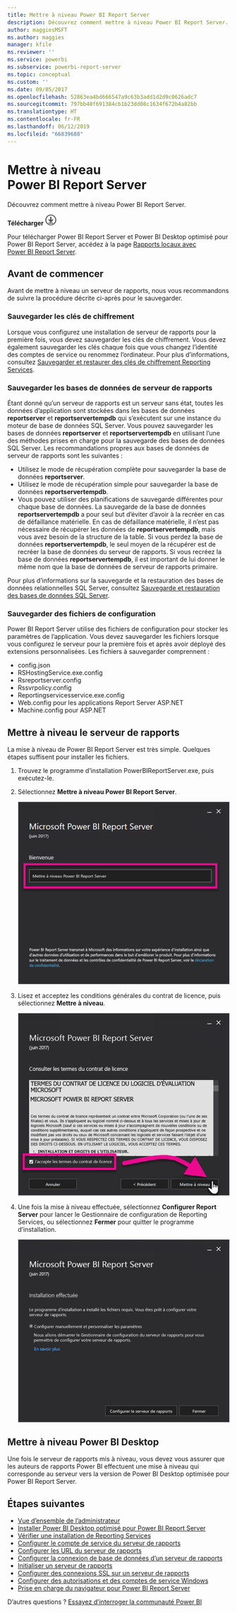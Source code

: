 ```yaml
---
title: Mettre à niveau Power BI Report Server
description: Découvrez comment mettre à niveau Power BI Report Server.
author: maggiesMSFT
ms.author: maggies
manager: kfile
ms.reviewer: ''
ms.service: powerbi
ms.subservice: powerbi-report-server
ms.topic: conceptual
ms.custom: ''
ms.date: 09/05/2017
ms.openlocfilehash: 52863ea4bd666547a9c63b3add1d2d9c0626adc7
ms.sourcegitcommit: 797bb40f691384cb1b23dd08c1634f672b4a82bb
ms.translationtype: HT
ms.contentlocale: fr-FR
ms.lasthandoff: 06/12/2019
ms.locfileid: "66839688"
---
```

# <a name="upgrade-power-bi-report-server"></a>Mettre à niveau Power BI Report Server

Découvrez comment mettre à niveau Power BI Report Server.

 **Télécharger** ![télécharger](media/upgrade/download.png "télécharger")

Pour télécharger Power BI Report Server et Power BI Desktop optimisé pour Power BI Report Server, accédez à la page [Rapports locaux avec Power BI Report Server](https://powerbi.microsoft.com/report-server/).

## <a name="before-you-begin"></a>Avant de commencer

Avant de mettre à niveau un serveur de rapports, nous vous recommandons de suivre la procédure décrite ci-après pour le sauvegarder.

### <a name="backing-up-the-encryption-keys"></a>Sauvegarder les clés de chiffrement

Lorsque vous configurez une installation de serveur de rapports pour la première fois, vous devez sauvegarder les clés de chiffrement. Vous devez également sauvegarder les clés chaque fois que vous changez l’identité des comptes de service ou renommez l’ordinateur. Pour plus d’informations, consultez [Sauvegarder et restaurer des clés de chiffrement Reporting Services](https://docs.microsoft.com/sql/reporting-services/install-windows/ssrs-encryption-keys-back-up-and-restore-encryption-keys).

### <a name="backing-up-the-report-server-databases"></a>Sauvegarder les bases de données de serveur de rapports

Étant donné qu’un serveur de rapports est un serveur sans état, toutes les données d’application sont stockées dans les bases de données **reportserver** et **reportservertempdb** qui s’exécutent sur une instance du moteur de base de données SQL Server. Vous pouvez sauvegarder les bases de données **reportserver** et **reportservertempdb** en utilisant l’une des méthodes prises en charge pour la sauvegarde des bases de données SQL Server. Les recommandations propres aux bases de données de serveur de rapports sont les suivantes :

* Utilisez le mode de récupération complète pour sauvegarder la base de données **reportserver**.
* Utilisez le mode de récupération simple pour sauvegarder la base de données **reportservertempdb**.
* Vous pouvez utiliser des planifications de sauvegarde différentes pour chaque base de données. La sauvegarde de la base de données **reportservertempdb** a pour seul but d’éviter d’avoir à la recréer en cas de défaillance matérielle. En cas de défaillance matérielle, il n’est pas nécessaire de récupérer les données de **reportservertempdb**, mais vous avez besoin de la structure de la table. Si vous perdez la base de données **reportservertempdb**, le seul moyen de la récupérer est de recréer la base de données du serveur de rapports. Si vous recréez la base de données **reportservertempdb**, il est important de lui donner le même nom que la base de données de serveur de rapports primaire.

Pour plus d’informations sur la sauvegarde et la restauration des bases de données relationnelles SQL Server, consultez [Sauvegarde et restauration des bases de données SQL Server](https://docs.microsoft.com/sql/relational-databases/backup-restore/back-up-and-restore-of-sql-server-databases).

### <a name="backing-up-the-configuration-files"></a>Sauvegarder des fichiers de configuration

Power BI Report Server utilise des fichiers de configuration pour stocker les paramètres de l’application. Vous devez sauvegarder les fichiers lorsque vous configurez le serveur pour la première fois et après avoir déployé des extensions personnalisées. Les fichiers à sauvegarder comprennent :

* config.json
* RSHostingService.exe.config
* Rsreportserver.config
* Rssvrpolicy.config
* Reportingservicesservice.exe.config
* Web.config pour les applications Report Server ASP.NET
* Machine.config pour ASP.NET

## <a name="upgrade-the-report-server"></a>Mettre à niveau le serveur de rapports

La mise à niveau de Power BI Report Server est très simple. Quelques étapes suffisent pour installer les fichiers.

1. Trouvez le programme d’installation PowerBIReportServer.exe, puis exécutez-le.

2. Sélectionnez **Mettre à niveau Power BI Report Server**.

    ![Mettre à niveau Power BI Report Server](media/upgrade/reportserver-upgrade1.png "Mettre à niveau Power BI Report Server")

3. Lisez et acceptez les conditions générales du contrat de licence, puis sélectionnez **Mettre à niveau**.

    ![Contrat de licence](media/upgrade/reportserver-upgrade-eula.png "Contrat de licence")

4. Une fois la mise à niveau effectuée, sélectionnez **Configurer Report Server** pour lancer le Gestionnaire de configuration de Reporting Services, ou sélectionnez **Fermer** pour quitter le programme d’installation.

    ![Configuration de la mise à niveau](media/upgrade/reportserver-upgrade-configure.png)

## <a name="upgrade-power-bi-desktop"></a>Mettre à niveau Power BI Desktop

Une fois le serveur de rapports mis à niveau, vous devez vous assurer que les auteurs de rapports Power BI effectuent une mise à niveau qui corresponde au serveur vers la version de Power BI Desktop optimisée pour Power BI Report Server.

## <a name="next-steps"></a>Étapes suivantes

* [Vue d’ensemble de l’administrateur](admin-handbook-overview.md)  
* [Installer Power BI Desktop optimisé pour Power BI Report Server](install-powerbi-desktop.md)  
* [Vérifier une installation de Reporting Services](https://docs.microsoft.com/sql/reporting-services/install-windows/verify-a-reporting-services-installation)  
* [Configurer le compte de service du serveur de rapports](https://docs.microsoft.com/sql/reporting-services/install-windows/configure-the-report-server-service-account-ssrs-configuration-manager)  
* [Configurer les URL du serveur de rapports](https://docs.microsoft.com/sql/reporting-services/install-windows/configure-report-server-urls-ssrs-configuration-manager)  
* [Configurer la connexion de base de données d’un serveur de rapports](https://docs.microsoft.com/sql/reporting-services/install-windows/configure-a-report-server-database-connection-ssrs-configuration-manager)  
* [Initialiser un serveur de rapports](https://docs.microsoft.com/sql/reporting-services/install-windows/ssrs-encryption-keys-initialize-a-report-server)  
* [Configurer des connexions SSL sur un serveur de rapports](https://docs.microsoft.com/sql/reporting-services/security/configure-ssl-connections-on-a-native-mode-report-server)  
* [Configurer des autorisations et des comptes de service Windows](https://docs.microsoft.com/sql/database-engine/configure-windows/configure-windows-service-accounts-and-permissions)  
* [Prise en charge du navigateur pour Power BI Report Server](browser-support.md)

D’autres questions ? [Essayez d’interroger la communauté Power BI](https://community.powerbi.com/)